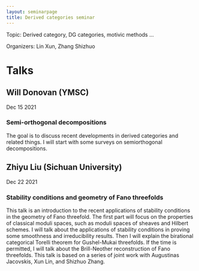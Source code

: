 ```yaml
---
layout: seminarpage
title: Derived categories seminar
---
```


Topic: Derived category, DG categories, motivic methods ...

Organizers: Lin Xun, Zhang Shizhuo

# Talks

## Will Donovan (YMSC)

Dec 15 2021

### Semi-orthogonal decompositions

The goal is to discuss recent developments in derived categories and related things. I will start with some surveys on semiorthogonal decompositions.

## Zhiyu Liu (Sichuan University)

Dec 22 2021

### Stability conditions and geometry of Fano threefolds

This talk is an introduction to the recent applications of stability conditions in the geometry of Fano threefold. The first part will focus on the properties of classical moduli spaces, such as moduli spaces of sheaves and Hilbert schemes. I will talk about the applications of stability conditions in proving some smoothness and irreducibility results. Then I will explain the birational categorical Torelli theorem for Gushel-Mukai threefolds. If the time is permitted, I will talk about the Brill-Neother reconstruction of Fano threefolds. This talk is based on a series of joint work with Augustinas Jacovskis, Xun Lin, and Shizhuo Zhang.
